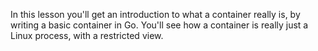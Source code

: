 In this lesson you'll get an introduction to what a container really is, by writing a basic container in Go. You'll see how a container is really just a Linux process, with a restricted view. 
